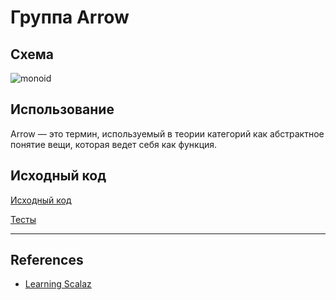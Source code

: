 # Группа Arrow

## Схема

![monoid](https://gitflic.ru/project/artemkorsakov/scalabook/blob/raw?file=images%2Farrow.png&commit=bb54456180d7e8fe75ed106c03b9dcbe809c4b43)

## Использование

Arrow — это термин, используемый в теории категорий как абстрактное понятие вещи, которая ведет себя как функция.


## Исходный код

[Исходный код](https://gitflic.ru/project/artemkorsakov/scalabook/file?file=examples%2Fsrc%2Fmain%2Fscala%2Ftypeclass%2Farrow&plain=1)

[Тесты](https://gitflic.ru/project/artemkorsakov/scalabook/file?file=examples%2Fsrc%2Ftest%2Fscala%2Ftypeclass%2Farrow)

---

## References

- [Learning Scalaz](http://eed3si9n.com/learning-scalaz/Arrow.html)
